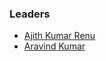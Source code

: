 ### Leaders
* [Ajith Kumar Renu](mailto:ajithkumar.renu@owasp.org)
* [Aravind Kumar](mailto:aravind.kumar@owasp.org)
